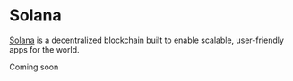 # Solana

[Solana](https://solana.com/) is a decentralized blockchain built to enable scalable, user-friendly apps for the world.

Coming soon

